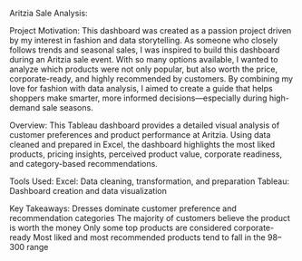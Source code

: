 Aritzia Sale Analysis:

Project Motivation:
This dashboard was created as a passion project driven by my interest in fashion and data storytelling. 
As someone who closely follows trends and seasonal sales, I was inspired to build this dashboard during an Aritzia sale event. With so many options available, I wanted to analyze which products were not only popular, but also worth the price, corporate-ready, and highly recommended by customers.
By combining my love for fashion with data analysis, I aimed to create a guide that helps shoppers make smarter, more informed decisions—especially during high-demand sale seasons.

Overview:
This Tableau dashboard provides a detailed visual analysis of customer preferences and product performance at Aritzia. 
Using data cleaned and prepared in Excel, the dashboard highlights the most liked products, pricing insights, perceived product value, corporate readiness, and category-based recommendations.

Tools Used:
Excel: Data cleaning, transformation, and preparation
Tableau: Dashboard creation and data visualization

Key Takeaways:
Dresses dominate customer preference and recommendation categories
The majority of customers believe the product is worth the money
Only some top products are considered corporate-ready
Most liked and most recommended products tend to fall in the $98–$300 range







